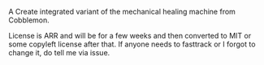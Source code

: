 A Create integrated variant of the mechanical healing machine from Cobblemon.

License is ARR and will be for a few weeks and then converted to MIT or some copyleft license after that.
If anyone needs to fasttrack or I forgot to change it, do tell me via issue.
